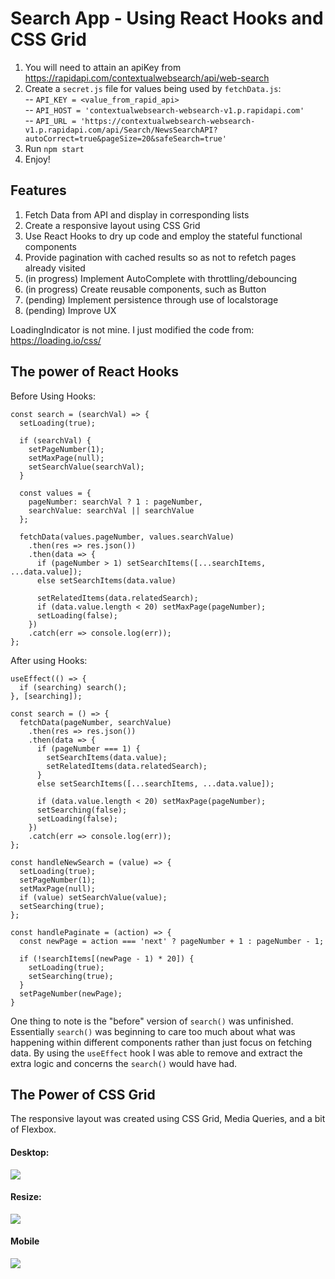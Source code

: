 # Search App - Using React Hooks and CSS Grid

1.  You will need to attain an apiKey from https://rapidapi.com/contextualwebsearch/api/web-search  
2.  Create a ```secret.js``` file for values being used by ```fetchData.js```:  
-- ```API_KEY = <value_from_rapid_api>```  
-- ```API_HOST = 'contextualwebsearch-websearch-v1.p.rapidapi.com'```   
-- ```API_URL = 'https://contextualwebsearch-websearch-v1.p.rapidapi.com/api/Search/NewsSearchAPI?autoCorrect=true&pageSize=20&safeSearch=true'```  
3.  Run ```npm start```  
4.  Enjoy!

## Features

1. Fetch Data from API and display in corresponding lists
2. Create a responsive layout using CSS Grid
3. Use React Hooks to dry up code and employ the stateful functional components
4. Provide pagination with cached results so as not to refetch pages already visited
5. (in progress) Implement AutoComplete with throttling/debouncing
6. (in progress) Create reusable components, such as Button
7. (pending) Implement persistence through use of localstorage
8. (pending) Improve UX


LoadingIndicator is not mine. I just modified the code from: https://loading.io/css/

## The power of React Hooks

Before Using Hooks:
```
const search = (searchVal) => {
  setLoading(true);

  if (searchVal) {
    setPageNumber(1);
    setMaxPage(null);
    setSearchValue(searchVal);
  }

  const values = {
    pageNumber: searchVal ? 1 : pageNumber,
    searchValue: searchVal || searchValue
  };

  fetchData(values.pageNumber, values.searchValue)
    .then(res => res.json())
    .then(data => {
      if (pageNumber > 1) setSearchItems([...searchItems, ...data.value]);
      else setSearchItems(data.value)

      setRelatedItems(data.relatedSearch);
      if (data.value.length < 20) setMaxPage(pageNumber);
      setLoading(false);
    })
    .catch(err => console.log(err));
};
```
After using Hooks:
```
useEffect(() => {
  if (searching) search();
}, [searching]);

const search = () => {
  fetchData(pageNumber, searchValue)
    .then(res => res.json())
    .then(data => {
      if (pageNumber === 1) {
        setSearchItems(data.value);
        setRelatedItems(data.relatedSearch);
      }
      else setSearchItems([...searchItems, ...data.value]);

      if (data.value.length < 20) setMaxPage(pageNumber);
      setSearching(false);
      setLoading(false);
    })
    .catch(err => console.log(err));
};

const handleNewSearch = (value) => {
  setLoading(true);
  setPageNumber(1);
  setMaxPage(null);
  if (value) setSearchValue(value);
  setSearching(true);
};

const handlePaginate = (action) => {
  const newPage = action === 'next' ? pageNumber + 1 : pageNumber - 1;

  if (!searchItems[(newPage - 1) * 20]) {
    setLoading(true);
    setSearching(true);
  }
  setPageNumber(newPage);
}
```

One thing to note is the "before" version of ```search()``` was unfinished.  Essentially ```search()``` was beginning to care too much about what was happening within different components rather than just focus on fetching data.  By using the ```useEffect``` hook I was able to remove and extract the extra logic and concerns the ```search()``` would have had.  

## The Power of CSS Grid  

The responsive layout was created using CSS Grid, Media Queries, and a bit of Flexbox.

#### Desktop:  
![](./gifs/large.gif)  

#### Resize:  
![](./gifs/resize.gif)

#### Mobile
![](./gifs/mobile.gif)

